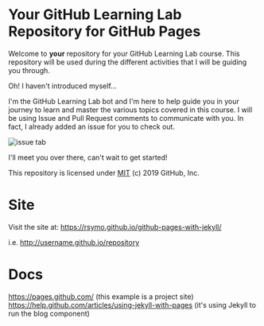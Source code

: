 # Your GitHub Learning Lab Repository for GitHub Pages

Welcome to **your** repository for your GitHub Learning Lab course. This repository will be used during the different activities that I will be guiding you through. 

Oh! I haven't introduced myself...

I'm the GitHub Learning Lab bot and I'm here to help guide you in your journey to learn and master the various topics covered in this course. I will be using Issue and Pull Request comments to communicate with you. In fact, I already added an issue for you to check out.

![issue tab](https://lab.github.com/public/images/issue_tab.png)

I'll meet you over there, can't wait to get started!

This repository is licensed under [MIT](../LICENSE) (c) 2019 GitHub, Inc.


# Site
Visit the site at: https://rsymo.github.io/github-pages-with-jekyll/

i.e. http://username.github.io/repository

# Docs
https://pages.github.com/ (this example is a project site)
https://help.github.com/articles/using-jekyll-with-pages (it's using Jekyll to run the blog component)
